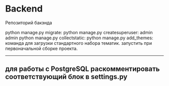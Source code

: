 # Backend
Репозиторий бакэнда

<!-- python manage.py makemigrations: -->
python manage.py migrate:
python manage.py createsuperuser: admin admin
python manage.py collectstatic:
python manage.py add_themes:
    команда для загрузки стандартного набора тематик.
    запустить при первоначальной сборке проекта.

----------------
для работы с PostgreSQL раскомментировать соответствующий блок в settings.py
----------------